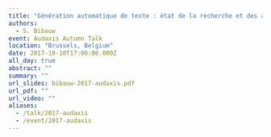 ```yaml
---
title: "Génération automatique de texte : état de la recherche et des applications"
authors:
  - S. Bibauw
event: Audaxis Autumn Talk
location: "Brussels, Belgium"
date: 2017-10-10T17:00:00.000Z
all_day: true
abstract: ""
summary: ""
url_slides: bibauw-2017-audaxis.pdf
url_pdf: ""
url_video: ""
aliases:
  - /talk/2017-audaxis
  - /event/2017-audaxis
---
```

